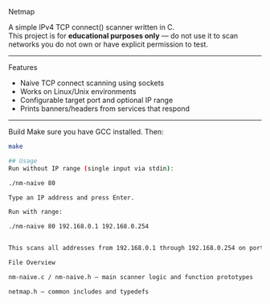 Netmap

A simple IPv4 TCP connect() scanner written in C.  
This project is for **educational purposes only** — do not use it to scan networks you do not own or have explicit permission to test.

---

Features
- Naive TCP connect scanning using sockets
- Works on Linux/Unix environments
- Configurable target port and optional IP range
- Prints banners/headers from services that respond

---

Build
Make sure you have GCC installed. Then:

```bash
make

## Usage
Run without IP range (single input via stdin):

./nm-naive 80

Type an IP address and press Enter.

Run with range:

./nm-naive 80 192.168.0.1 192.168.0.254


This scans all addresses from 192.168.0.1 through 192.168.0.254 on port 80.

File Overview

nm-naive.c / nm-naive.h — main scanner logic and function prototypes

netmap.h — common includes and typedefs